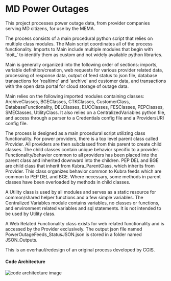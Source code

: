 # MD Power Outages
This project processes power outage data, from provider companies serving MD citizens, for use by the MEMA.

The process consists of a main procedural python script that relies on multiple class modules. The Main script 
coordinates all of the process functionality. Imports to Main include multiple modules that begin with
'doit_' to identify them as custom and not widely available python libraries. 

Main is generally organized into the following order of sections: imports, variable definition/creation, 
web requests for various provider related data, processing of response data, output of feed status to json file,
database transactions for 'realtime' and 'archive' and customer data, and transactions with the open data portal
for cloud storage of outage data.

Main relies on the following imported modules containing classes: ArchiveClasses, BGEClasses, CTKClasses, 
CustomerClass, DatabaseFunctionality, DELClasses, EUCClasses, FESClasses, PEPClasses, 
SMEClasses, UtilityClass. It also relies on a CentralizedVariables python file, and 
access through a parser to a Credentials config file and a ProvidersURI config file.

The process is designed as a main procedural script utilizing class functionality. For power providers, there is a 
top level parent class called Provider. All providers are then subclassed from this parent to create child classes. 
The child classes contain unique behavior specific to a provider. Functionality/behavior common to all providers has 
been placed into the parent class and inherited downward into the children. PEP DEL and BGE are child class that
inherit from Kubra_ParentClass, which inherits from Provider. This class organizes behavior common to Kubra 
feeds which are common to PEP DEL and BGE. Where necessary, some methods in parent classes have been overloaded
by methods in child classes.

A Utility class is used by all modules and serves as a static resource for common/shared helper functions and a few
simple variables. The Centralized Variables module contains variables, no classes or functions, and environment related
variables and sql statements. It is not intended to be used by Utility class.

A Web Related Functionality class exists for web related functionality and is accessed by the Provider exclusively.
The output json file named PowerOutageFeeds_StatusJSON.json is stored in a folder named JSON_Outputs.

This is an overhaul/redesign of an original process developed by CGIS.

#### Code Architecture
![code architecture image](https://github.com/CJuice/PowerOutages_V2/blob/master/Power%20Outage%20Process%20-%20Code%20Architecture.png)